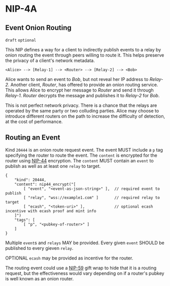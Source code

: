 NIP-4A
======

Event Onion Routing
-------------------

`draft` `optional`

This NIP defines a way for a client to indirectly publish events to a relay by onion routing the event through peers willing to route it. This helps preserve the privacy of a client's network metadata.

```
<Alice> --> [Relay-1] --> <Router> --> [Relay-2] --> <Bob>
```

Alice wants to send an event to *Bob*, but not reveal her IP address to *Relay-2*. Another client, *Router*, has offered to provide an onion routing service. This allows Alice to encrypt her message to *Router* and send it through *Relay-1*. *Router* decrypts the message and publishes it to *Relay-2* for *Bob*.

This is not perfect network privacy. There is a chance that the relays are operated by the same party or two colluding parties. Alice may choose to introduce different routers on the path to increase the difficulty of detection, at the cost of performance.

## Routing an Event

Kind `20444` is an onion route request event. The event MUST include a `p` tag specifying the router to route the event. The `content` is encrypted for the router using [NIP-44](44.md) encryption. The `content` MUST contain an `event` to publish as well as at least one `relay` to target.

```
{
    "kind": 20444,
    "content": nip44_encrypt("[
        [ "event", "<event-as-json-string>" ],  // required event to publish
        [ "relay", "wss://example1.com" ]       // required relay to target
        [ "ecash", "<token-uri>" ],             // optional ecash incentive with ecash proof and mint info
    ]")
    "tags": [
        [ "p", "<pubkey-of-router>" ]
    ]
} 
```

Multiple `event`s and `relays` MAY be provided. Every given `event` SHOULD be published to every gieven `relay`.

OPTIONAL `ecash` may be provided as incentive for the router.

The routing event could use a [NIP-59](59.md) gift wrap to hide that it is a routing request, but the effectiveness would vary depending on if a router's pubkey is well known as an onion router.
